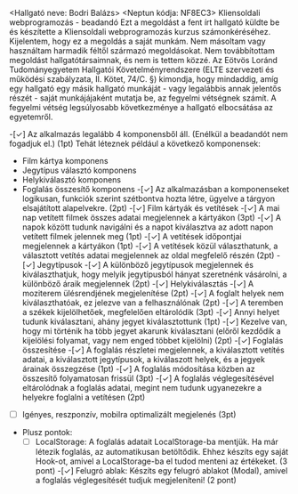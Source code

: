 <Hallgató neve: Bodri Balázs>
<Neptun kódja: NF8EC3>
Kliensoldali webprogramozás - beadandó
Ezt a megoldást a fent írt hallgató küldte be és készítette a Kliensoldali webprogramozás kurzus számonkéréséhez.
Kijelentem, hogy ez a megoldás a saját munkám. Nem másoltam vagy használtam harmadik féltől
származó megoldásokat. Nem továbbítottam megoldást hallgatótársaimnak, és nem is tettem közzé.
Az Eötvös Loránd Tudományegyetem Hallgatói Követelményrendszere
(ELTE szervezeti és működési szabályzata, II. Kötet, 74/C. §) kimondja, hogy mindaddig,
amíg egy hallgató egy másik hallgató munkáját - vagy legalábbis annak jelentős részét -
saját munkájájaként mutatja be, az fegyelmi vétségnek számít.
A fegyelmi vétség legsúlyosabb következménye a hallgató elbocsátása az egyetemről.

-[✓] Az alkalmazás legalább 4 komponensből áll. (Enélkül a beadandót nem fogadjuk el.) (1pt)
Tehát léteznek például a következő komponensek:  
  - Film kártya komponens
  - Jegytípus választó komponens
  - Helykiválasztó komponens
  - Foglalás összesítő komponens
-[✓] Az alkalmazásban a komponenseket logikusan, funkciók szerint szétbontva hozta létre, ügyelve a tárgyon elsajátított alapelvekre. (2pt)
-[✓] Film kártyák és vetítések
  -[✓] A mai nap vetített filmek összes adatai megjelennek a kártyákon (3pt)
  -[✓] A napok között tudunk navigálni és a napot kiválasztva az adott napon vetített filmek jelennek meg (1pt)
  -[✓] A vetítések időpontjai megjelennek a kártyákon (1pt)
  -[✓] A vetítések közül választhatunk, a választott vetítés adatai megjelennek az oldal megfelelő részén (2pt)
-[✓] Jegytípusok
  -[✓] A különböző jegytípusok megjelennek és kiválaszthatjuk, hogy melyik jegytípusból hányat szeretnénk vásárolni, a különböző áraik megjelennek (2pt)
-[✓] Helykiválasztás
  -[✓] A moziterem ülésrendjének megjelenítése (2pt)
  -[✓] A foglalt helyek nem kiválaszthatóak, ez jelezve van a felhasználónak (2pt)
  -[✓] A teremben a székek kijelölhetőek, megfelelően eltárolódik (3pt)
  -[✓] Annyi helyet tudunk kiválasztani, ahány jegyet kiválasztottunk (1pt)
  -[✓] Kezelve van, hogy mi történik ha több jegyet akarunk kiválasztani (előről kezdődik a kijelölési folyamat, vagy nem enged többet kijelölni) (2pt)
-[✓] Foglalás összesítése
  -[✓] A foglalás részletei megjelennek, a kiválasztott vetítés adatai, a kiválasztott jegytípusok, a kiválaszott helyek, és a jegyek árainak összegzése (1pt)
  -[✓] A foglalás módosítása közben az összesítő folyamatosan frissül (3pt)
  -[✓] A foglalás véglegesítésével eltárolódnak a foglalás adatai, megint nem tudunk ugyanezekre a helyekre foglalni a vetítésen (2pt)
-[ ] Igényes, reszponzív, mobilra optimalizált megjelenés (3pt)

- Plusz pontok:
  -[ ] LocalStorage: A foglalás adatait LocalStorage-ba mentjük. Ha már létezik foglalás, az automatikusan betöltődik. Ehhez készíts egy saját Hook-ot, amivel a LocalStorage-ba el tudod menteni az értékeket. (3 pont)
  -[✓] Felugró ablak: Készíts egy felugró ablakot (Modal), amivel a foglalás véglegesítését tudjuk megjeleníteni! (2 pont)